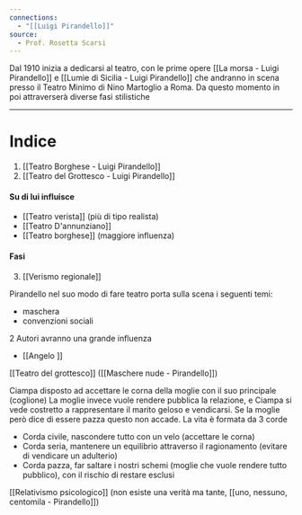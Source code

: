 ```yaml
---
connections:
  - "[[Luigi Pirandello]]"
source:
  - Prof. Rosetta Scarsi
---
```

Dal 1910 inizia a dedicarsi al teatro, con le prime opere [[La morsa - Luigi Pirandello]] e [[Lumìe di Sicilia - Luigi Pirandello]] che andranno in scena presso il Teatro Minimo di Nino Martoglio a Roma.
Da questo momento in poi attraverserà diverse fasi stilistiche

---

# Indice
1. [[Teatro Borghese - Luigi Pirandello]]
2. [[Teatro del Grottesco - Luigi Pirandello]]





#### Su di lui influisce
- [[Teatro verista]] (più di tipo realista)
- [[Teatro D'annunziano]]
- [[Teatro borghese]] (maggiore influenza)

#### Fasi
3. [[Verismo regionale]] 

Pirandello nel suo modo di fare teatro porta sulla scena i seguenti temi:
- maschera
- convenzioni sociali

2 Autori avranno una grande influenza
- [[Angelo ]]

[[Teatro del grottesco]] ([[Maschere nude - Pirandello]])

Ciampa disposto ad accettare le corna della moglie con il suo principale (coglione)
La moglie invece vuole rendere pubblica la relazione, e Ciampa si vede costretto a rappresentare il marito geloso e vendicarsi.
Se la moglie però dice di essere pazza questo non accade.
La vita è formata da 3 corde
- Corda civile, nascondere tutto con un velo (accettare le corna)
- Corda seria, mantenere un equilibrio attraverso il ragionamento (evitare di vendicare un adulterio)
- Corda pazza, far saltare i nostri schemi (moglie che vuole rendere tutto pubblico), con il rischio di restare esclusi

[[Relativismo psicologico]] (non esiste una verità ma tante, [[uno, nessuno, centomila - Pirandello]])
